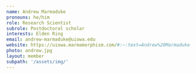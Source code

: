 ```yaml
---
name: Andrew Marmaduke
pronouns: he/him
role: Research Scientist
subrole: Postdoctoral scholar
interests: Elden Ring
email: andrew-marmaduke@uiowa.edu
website: https://uiowa.marmamorphism.com/#:~:text=Andrew%20Marmaduke
photo: andrew.jpg
layout: member
subpath: '/assets/img/'
---
```

<!-- Write anything else here and it will be printed. -->

